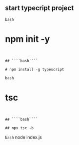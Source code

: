 ## start typecript project

````bash````
# npm init -y

 ````


## ````bash````

# npm install -g typescript 
````

````bash````
# tsc
````


## ````bash````

## npx tsc -b

``````

````bash````
node index.js
````
